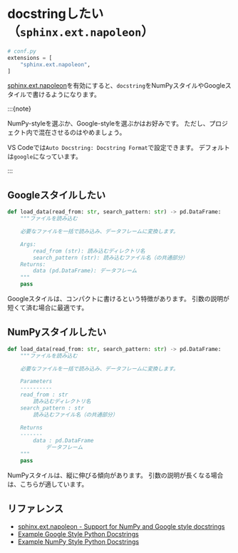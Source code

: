 # docstringしたい（``sphinx.ext.napoleon``）

```python
# conf.py
extensions = [
    "sphinx.ext.napoleon",
]
```

[sphinx.ext.napoleon](https://www.sphinx-doc.org/en/master/usage/extensions/napoleon.html)を有効にすると、``docstring``をNumPyスタイルやGoogleスタイルで書けるようになります。

:::{note}

NumPy-styleを選ぶか、Google-styleを選ぶかはお好みです。
ただし、プロジェクト内で混在させるのはやめましょう。

VS Codeでは``Auto Docstring: Docstring Format``で設定できます。
デフォルトは``google``になっています。

:::

## Googleスタイルしたい

```python
def load_data(read_from: str, search_pattern: str) -> pd.DataFrame:
    """ファイルを読み込む

    必要なファイルを一括で読み込み、データフレームに変換します。

    Args:
        read_from (str): 読み込むディレクトリ名
        search_pattern (str): 読み込むファイル名（の共通部分）
    Returns:
        data (pd.DataFrame): データフレーム
    """
    pass
```

Googleスタイルは、コンパクトに書けるという特徴があります。
引数の説明が短くて済む場合に最適です。

## NumPyスタイルしたい

```python
def load_data(read_from: str, search_pattern: str) -> pd.DataFrame:
    """ファイルを読み込む

    必要なファイルを一括で読み込み、データフレームに変換します。

    Parameters
    ----------
    read_from : str
        読み込むディレクトリ名
    search_pattern : str
        読み込むファイル名（の共通部分）

    Returns
    -------
        data : pd.DataFrame
            データフレーム
    """
    pass
```

NumPyスタイルは、縦に伸びる傾向があります。
引数の説明が長くなる場合は、こちらが適しています。

## リファレンス

- [sphinx.ext.napoleon - Support for NumPy and Google style docstrings](https://www.sphinx-doc.org/en/master/usage/extensions/napoleon.html)
- [Example Google Style Python Docstrings](https://www.sphinx-doc.org/en/master/usage/extensions/example_google.html)
- [Example NumPy Style Python Docstrings](https://www.sphinx-doc.org/en/master/usage/extensions/example_numpy.html)
